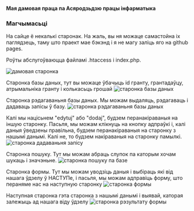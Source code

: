 #### Мая дамовая праца па Асяродзьдзю працы інфарматыка

### Магчымасьці

На сайце ё некалькі старонак.
На жаль, вы ня можаце самастойна іх паглядзець,
таму што праект мае бэкэнд і я не магу
заліць яго на github pages.

Роўты абслугоўваюцца файламі .htaccess і index.php.

![дамовая старонка](@/index.jpg)

Старонка базы даных, тут вы можаце ўбачыць
id гранту, грантадаўцу, атрымальніка гранту і колькасьць грошай
![старонка базы даных](@/db.jpg)

Старонка рэдагаваньня базы даных. Мы можам выдаляць, рэдагаваць
і дадаваць запісы ў базу.
![старонка рэдагаваньня базы даных](@/edit-db.jpg)

Калі мы націсьнем "edytuj" або "dodaj", будзем перанакіраваныя на
іншую старонку. Пасьля, мы можам клікнуць на кнопку адпраўкі і,
калі даныя ўведзены правільна, будзем перанакіраваныя на старонку з
нашымі данымі. Калі не, то будзем накіраваныя на старонку памылкі.
![старонка дадаваньня запісу](@/add-db.jpg)

Старонка пошуку. Тут мы можам абраць слупок па каторым хочам шукаць
і значэньне.
![старонка пошуку па базе](@/search-db.jpg)

Старонка формы. Тут мы можам уводзіць даныя і выбіраць
які від нашага ўдзелу ў НАСТУПе,
і пасьля, мы можам адправіць форму, што пераняме нас
на наступную старонку
![старонка формы](@/form.jpg)

Наступная старонка гэта старонка з нашымі данымі і выявай, каторая
залежыць ад нашага віду ўдзелу
![старонка рэзультату формы](@/form-result.jpg)